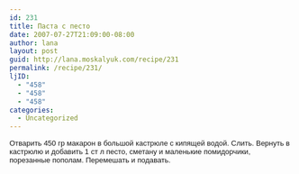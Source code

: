 ```yaml
---
id: 231
title: Паста с песто
date: 2007-07-27T21:09:00-08:00
author: lana
layout: post
guid: http://lana.moskalyuk.com/recipe/231
permalink: /recipe/231/
ljID:
  - "458"
  - "458"
  - "458"
categories:
  - Uncategorized
---
```

<font size="-1"><font size="2" face="Arial,helvetica"><img alt="" src="http://farm2.static.flickr.com/1349/911806409_5632ed5f78.jpg?v=0" /><br />Отварить 450 гр макарон в большой кастрюле с кипящей водой. Слить. Вернуть в кастрюлю и добавить 1 ст л песто, сметану и маленькие помидорчики, порезанные пополам. Перемешать и подавать.<br /><img alt="" src="http://farm2.static.flickr.com/1251/911807443_78c21d47b1.jpg?v=0" /></font></font>